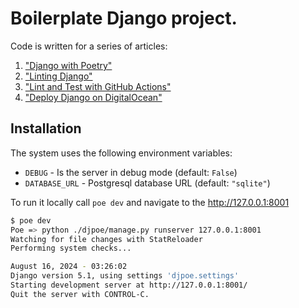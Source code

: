 # Boilerplate Django project.

Code is written for a series of articles:

1. ["Django with Poetry"](https://medium.com/@zalun/django-with-poetry-ea95bd5083f7)
2. ["Linting Django"](https://medium.com/django-unleashed/linting-django-9878c7ed8feb)
3. ["Lint and Test with GitHub Actions"](https://medium.com/django-unleashed/3-lint-and-test-with-github-actions-efa80197b303)
4. ["Deploy Django on DigitalOcean"](https://medium.com/@zalun/4-deploy-django-on-digitalocean-dc4b713e52c2)

## Installation

The system uses the following environment variables:

* `DEBUG` - Is the server in debug mode (default: `False`)
* `DATABASE_URL` - Postgresql database URL (default: `"sqlite"`)

To run it locally call `poe dev` and navigate to the http://127.0.0.1:8001

```bash
$ poe dev
Poe => python ./djpoe/manage.py runserver 127.0.0.1:8001
Watching for file changes with StatReloader
Performing system checks...

August 16, 2024 - 03:26:02
Django version 5.1, using settings 'djpoe.settings'
Starting development server at http://127.0.0.1:8001/
Quit the server with CONTROL-C.
```
